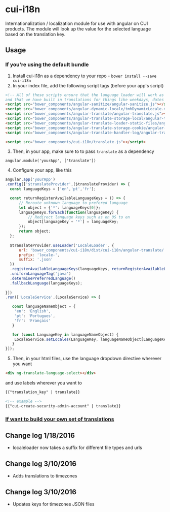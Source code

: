 # cui-i18n
Internationalization / localization module for use with angular on CUI products. 
The module will look up the value for the selected language based on the translation key.

## Usage

### If you're using the default bundle

1. Install cui-i18n as a dependency to your repo - `bower install --save cui-i18n`
2. In your index file, add the following script tags (before your app's script)
  ```html
  <!-- All of these scripts ensure that the language loader will work as efficientely as possible
  and that we have built in translations for things like weekdays, dates and currencies. -->
  <script src="bower_components/angular-sanitize/angular-sanitize.js"></script>
  <script src="bower_components/angular-dynamic-locale/tmhDynamicLocale.min.js"></script>
  <script src="bower_components/angular-translate/angular-translate.js"></script>
  <script src="bower_components/angular-translate-storage-local/angular-translate-storage-local.js"></script>
  <script src="bower_components/angular-translate-loader-static-files/angular-translate-loader-static-files.js"></script>
  <script src="bower_components/angular-translate-storage-cookie/angular-translate-storage-cookie.js"></script>
  <script src="bower_components/angular-translate-handler-log/angular-translate-handler-log.js"></script>
  
  <script src="bower_components/cui-i18n/translate.js"></script>
  ```
3. Then, in your app, make sure to to pass `translate` as a dependency
  ```
  angular.module('yourApp', ['translate'])
  ```
4. Configure your app, like this
  ```javascript
  angular.app('yourApp')
  .config(['$translateProvider',($translateProvider) => {
    const languageKeys = ['en','pt','fr'];
  
    const returnRegisterAvailableLanguageKeys = () => {
        // Reroute unknown language to prefered language
        let object = {'*': languageKeys[0]};
        languageKeys.forEach(function(languageKey) {
            // Redirect language keys such as en_US to en
            object[languageKey + '*'] = languageKey;
        });
        return object;
    };
   
    $translateProvider.useLoader('LocaleLoader', {
        url: 'bower_components/cui-i18n/dist/cui-i18n/angular-translate/',
        prefix: 'locale-',
        suffix: '.json'
    })
    .registerAvailableLanguageKeys(languageKeys, returnRegisterAvailableLanguageKeys())
    .uniformLanguageTag('java')
    .determinePreferredLanguage()
    .fallbackLanguage(languageKeys);
   
  }])
  .run(['LocaleService',(LocaleService) => {
  
     const languageNameObject = {
      'en': 'English',
      'pt': 'Portugues',
      'fr': 'Français'
     }
  
     for (const LanguageKey in languageNameObject) {
      LocaleService.setLocales(LanguageKey, languageNameObject[LanguageKey]);
     }
  }]);
  ```
5. Then, in your html files, use the language dropdown directive wherever you want
  ```html
  <div ng-translate-language-select></div>
  ```
and use labels wherever you want to
  ```html
  {{"translation_key" | translate}}
  
  <!-- example -->
  {{"cui-create-security-admin-account" | translate}}
  ```

### [If want to build your own set of translations](docs/customBuildInstructions.md)

## Change log 1/18/2016

* localeloader now takes a suffix for different file types and urls

## Change log 3/10/2016

* Adds translations to timezones

## Change log 3/10/2016

* Updates keys for timezones JSON files
